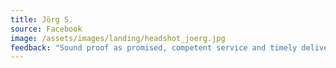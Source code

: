 ```yaml
---
title: Jörg S.
source: Facebook
image: /assets/images/landing/headshot_joerg.jpg
feedback: "Sound proof as promised, competent service and timely delivery. The communication with Q-Windows and the service was excellent. Definitely a recommendation."
---
```

